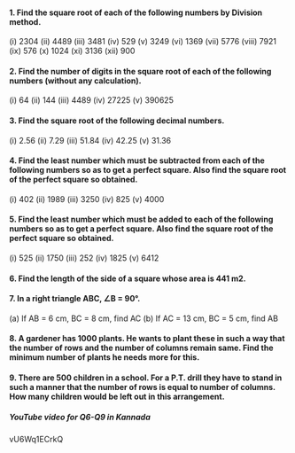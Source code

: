 #### 1. Find the square root of each of the following numbers by Division method.
(i) 2304 (ii) 4489 (iii) 3481 (iv) 529 (v) 3249 (vi) 1369 (vii) 5776 (viii) 7921 (ix) 576 (x) 1024 (xi) 3136 (xii) 900
#### 2. Find the number of digits in the square root of each of the following numbers (without any calculation).
(i) 64 (ii) 144 (iii) 4489 (iv) 27225 (v) 390625
#### 3. Find the square root of the following decimal numbers.
(i) 2.56 (ii) 7.29 (iii) 51.84 (iv) 42.25 (v) 31.36
#### 4. Find the least number which must be subtracted from each of the following numbers so as to get a perfect square. Also find the square root of the perfect square so obtained.
(i) 402 (ii) 1989 (iii) 3250 (iv) 825 (v) 4000
#### 5. Find the least number which must be added to each of the following numbers so as to get a perfect square. Also find the square root of the perfect square so obtained.
(i) 525 (ii) 1750 (iii) 252 (iv) 1825 (v) 6412
#### 6. Find the length of the side of a square whose area is 441 m2.
#### 7. In a right triangle ABC, ∠B = 90°.
(a) If AB = 6 cm, BC = 8 cm, find AC (b) If AC = 13 cm, BC = 5 cm, find AB
#### 8. A gardener has 1000 plants. He wants to plant these in such a way that the number of rows and the number of columns remain same. Find the minimum number of plants he needs more for this.
#### 9. There are 500 children in a school. For a P.T. drill they have to stand in such a manner that the number of rows is equal to number of columns. How many children would be left out in this arrangement.

##### YouTube video for Q6-Q9 in Kannada 
vU6Wq1ECrkQ
